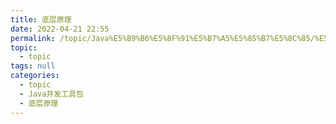 ```yaml
---
title: 底层原理
date: 2022-04-21 22:55
permalink: /topic/Java%E5%B9%B6%E5%8F%91%E5%B7%A5%E5%85%B7%E5%8C%85/%E5%BA%95%E5%B1%82%E5%8E%9F%E7%90%86
topic: 
  - topic
tags: null
categories: 
  - topic
  - Java并发工具包
  - 底层原理
---
```

　　
